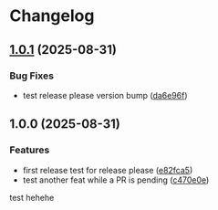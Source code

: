# Changelog

## [1.0.1](https://github.com/PTPhongKMF/test-repo/compare/test-repo-v1.0.0...test-repo-v1.0.1) (2025-08-31)


### Bug Fixes

* test release please version bump ([da6e96f](https://github.com/PTPhongKMF/test-repo/commit/da6e96f5cd933a3de0485f2b3294895b092b7f9d))

## 1.0.0 (2025-08-31)


### Features

* first release test for release please ([e82fca5](https://github.com/PTPhongKMF/test-repo/commit/e82fca5b21d50d448520edac3c2b265e566b137c))
* test another feat while a PR is pending ([c470e0e](https://github.com/PTPhongKMF/test-repo/commit/c470e0e220bc50bdc4da65565864d9071747e853))

test hehehe
